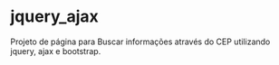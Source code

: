 # jquery_ajax
Projeto de página para Buscar informações através do CEP utilizando jquery, ajax e bootstrap.
